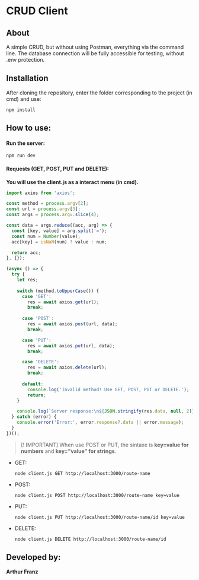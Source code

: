 # CRUD Client
## About
A simple CRUD, but without using Postman, everything via the command line. The database connection will be fully accessible for testing, without .env protection.

## Installation
After cloning the repository, enter the folder corresponding to the project (in cmd) and use:
```
npm install
```

## How to use:
#### Run the server:
```
npm run dev
```
#### Requests (GET, POST, PUT and DELETE):
**You will use the client.js as a interact menu (in cmd).**
~~~javascript
import axios from 'axios';

const method = process.argv[2];
const url = process.argv[3];
const args = process.argv.slice(4);

const data = args.reduce((acc, arg) => {
  const [key, value] = arg.split('=');
  const num = Number(value);
  acc[key] = isNaN(num) ? value : num;

  return acc;
}, {});

(async () => {
  try {
    let res;
    
    switch (method.toUpperCase()) {
      case 'GET':
        res = await axios.get(url);
        break;
      
      case 'POST':
        res = await axios.post(url, data);
        break;

      case 'PUT':
        res = await axios.put(url, data);
        break;

      case 'DELETE':
        res = await axios.delete(url);
        break;
      
      default:
        console.log('Invalid method! Use GET, POST, PUT or DELETE.');
        return;
    }

    console.log(`Server response:\n${JSON.stringify(res.data, null, 2)}`);
  } catch (error) {
    console.error('Error:', error.response?.data || error.message);
  }
})();
~~~
> [! IMPORTANT]
> When use POST or PUT, the sintaxe is **key=value for numbers** and **key="value" for strings**.
- GET:
  ```
  node client.js GET http://localhost:3000/route-name
  ```
- POST:
  ```
  node client.js POST http://localhost:3000/route-name key=value
  ```
- PUT:
  ```
  node client.js PUT http://localhost:3000/route-name/id key=value
  ```
- DELETE:
  ```
  node client.js DELETE http://localhost:3000/route-name/id
  ```

## Developed by:
**Arthur Franz**
